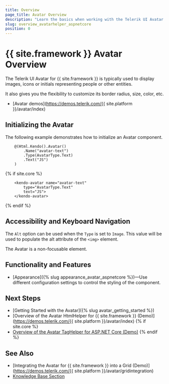 ```yaml
---
title: Overview
page_title: Avatar Overview
description: "Learn the basics when working with the Telerik UI Avatar HtmlHelper for {{ site.framework }}."
slug: overview_avatarhelper_aspnetcore
position: 0
---
```


# {{ site.framework }} Avatar Overview

The Telerik UI Avatar for {{ site.framework }} is typically used to display images, icons or initials representing people or other entities.

It also gives you the flexibility to customize its border radius, size, color, etc.

* [Avatar demos](https://demos.telerik.com/{{ site.platform }}/avatar/index)

## Initializing the Avatar

The following example demonstrates how to initialize an Avatar component.

```HtmlHelper
    @(Html.Kendo().Avatar()
        .Name("avatar-text")
        .Type(AvatarType.Text)
        .Text("JS")
    )
```
{% if site.core %}
```TagHelper
    <kendo-avatar name="avatar-text"
        type="AvatarType.Text"
        text="JS">
    </kendo-avatar>
```
{% endif %}

## Accessibility and Keyboard Navigation

The `Alt` option can be used when the `Type` is set to `Image`. This value will be used to populate the alt attribute of the `<img>` element.

The Avatar is a non-focusable element.

## Functionality and Features

* [Appearance]({% slug appearance_avatar_aspnetcore %})&mdash;Use different configuration settings to control the styling of the component.

## Next Steps

* [Getting Started with the Avatar]({% slug avatar_getting_started %})
* [Overview of the Avatar HtmlHelper for {{ site.framework }} (Demo)](https://demos.telerik.com/{{ site.platform }}/avatar/index)
{% if site.core %}
* [Overview of the Avatar TagHelper for ASP.NET Core (Demo)](https://demos.telerik.com/aspnet-core/avatar/tag-helper)
{% endif %}

## See Also

* [Integrating the Avatar for {{ site.framework }} into a Grid (Demo)](https://demos.telerik.com/{{ site.platform }}/avatar/gridintegration)
* [Knowledge Base Section](/knowledge-base)
